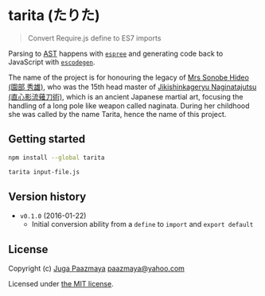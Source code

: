 # tarita (たりた)

> Convert Require.js define to ES7 imports

Parsing to [AST](https://github.com/estree/estree) happens with
[`espree`](https://github.com/eslint/espree) and generating code back to JavaScript with
[`escodegen`](https://github.com/estools/escodegen).

The name of the project is for honouring the legacy of
[Mrs Sonobe Hideo (園部 秀雄)](https://ja.wikipedia.org/wiki/%E5%9C%92%E9%83%A8%E7%A7%80%E9%9B%84),
who was the 15th head master of
[Jikishinkageryu Naginatajutsu (直心影流薙刀術)](http://naginata.fi/en/koryu),
which is an ancient Japanese martial art, focusing the handling of a long pole like weapon
called naginata.
During her childhood she was called by the name Tarita, hence the name of this project.

## Getting started

```sh
npm install --global tarita
```


```sh
tarita input-file.js
```

## Version history

* `v0.1.0` (2016-01-22)
    - Initial conversion ability from a `define` to `import` and `export default`


## License

Copyright (c) [Juga Paazmaya](http://paazmaya.fi) <paazmaya@yahoo.com>

Licensed under [the MIT license](./LICENSE).
